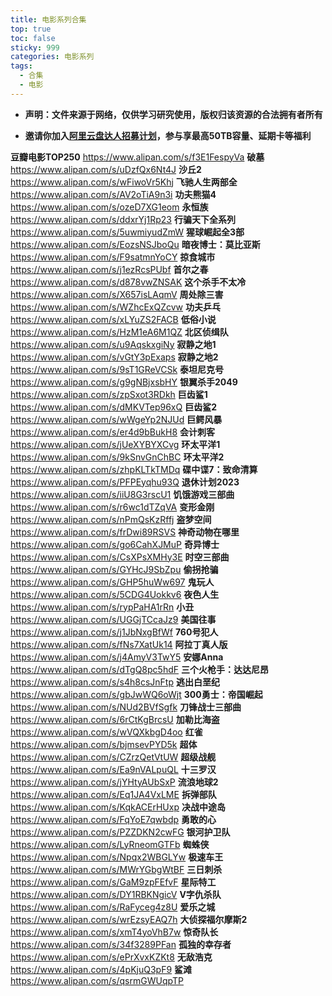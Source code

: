 ```yaml
---
title: 电影系列合集
top: true
toc: false
sticky: 999
categories: 电影系列
tags:
  - 合集
  - 电影
---
```


- **声明：文件来源于网络，仅供学习研究使用，版权归该资源的合法拥有者所有**

- **邀请你加入[阿里云盘达人招募计划](https://pages.aliyundrive.com/mobile-page/web/signup.html?code=a98d13a)，参与享最高50TB容量、延期卡等福利**

**豆瓣电影TOP250** https://www.alipan.com/s/f3E1FespyVa
**破墓** https://www.alipan.com/s/uDzfQx6Nt4J
**沙丘2** https://www.alipan.com/s/wFiwoVr5Khj
**飞驰人生两部全** https://www.alipan.com/s/AV2oTiA9n3i
**功夫熊猫4** https://www.alipan.com/s/ozeD7XG1eom
**永恒族** https://www.alipan.com/s/ddxrYj1Rp23
**行骗天下全系列** https://www.alipan.com/s/5uwmiyudZmW
**猩球崛起全3部** https://www.alipan.com/s/EozsNSJboQu
**暗夜博士：莫比亚斯** https://www.alipan.com/s/F9satmnYoCY
**掠食城市** https://www.alipan.com/s/j1ezRcsPUbf
**首尔之春** https://www.alipan.com/s/d878vwZNSAK
**这个杀手不太冷** https://www.alipan.com/s/X657isLAqmV
**周处除三害** https://www.alipan.com/s/WZhcExQZcvw
**功夫乒乓** https://www.alipan.com/s/xLYuZS2FACB
**低俗小说** https://www.alipan.com/s/HzM1eA6M1QZ
**北区侦缉队** https://www.alipan.com/s/u9AqskxgiNy
**寂静之地1** https://www.alipan.com/s/vGtY3pExaps
**寂静之地2** https://www.alipan.com/s/9sT1GReVCSk
**泰坦尼克号** https://www.alipan.com/s/g9gNBjxsbHY
**银翼杀手2049** https://www.alipan.com/s/zpSxot3RDkh
**巨齿鲨1** https://www.alipan.com/s/dMKVTep96xQ
**巨齿鲨2** https://www.alipan.com/s/wWgeYp2NJUd
**巨鳄风暴** https://www.alipan.com/s/er4d9bBukH8
**会计刺客** https://www.alipan.com/s/jUeXYBYXCvg
**环太平洋1** https://www.alipan.com/s/9kSnvGnChBC
**环太平洋2** https://www.alipan.com/s/zhpKLTkTMDq
**碟中谍7：致命清算** https://www.alipan.com/s/PFPEyqhu93Q
**退休计划2023** https://www.alipan.com/s/iiU8G3rscU1
**饥饿游戏三部曲** https://www.alipan.com/s/r6wc1dTZqVA
**变形金刚** https://www.alipan.com/s/nPmQsKzRffj
**盗梦空间** https://www.alipan.com/s/frDwi89RSVS
**神奇动物在哪里** https://www.alipan.com/s/go6CahXJMuP
**奇异博士** https://www.alipan.com/s/CsXPsXMHy3E
**时空三部曲** https://www.alipan.com/s/GYHcJ9SbZpu
**偷拐抢骗** https://www.alipan.com/s/GHP5huWw697
**鬼玩人** https://www.alipan.com/s/5CDG4Uokkv6
**夜色人生** https://www.alipan.com/s/rypPaHA1rRn
**小丑** https://www.alipan.com/s/UGGjTCcaJz9
**美国往事** https://www.alipan.com/s/j1JbNxgBfWf
**760号犯人** https://www.alipan.com/s/fNs7XatUk14
**阿拉丁真人版** https://www.alipan.com/s/j4AmyV3TwY5
**安娜Anna** https://www.alipan.com/s/dTgQ8pc5hdF
**三个火枪手：达达尼昂** https://www.alipan.com/s/s4h8csJnFtp
**逃出白垩纪** https://www.alipan.com/s/gbJwWQ6oWjt
**300勇士：帝国崛起** https://www.alipan.com/s/NUd2BVfSgfk
**刀锋战士三部曲** https://www.alipan.com/s/6rCtKgBrcsU
**加勒比海盗** https://www.alipan.com/s/wVQXkbgD4oo
**红雀** https://www.alipan.com/s/bjmsevPYD5k
**超体** https://www.alipan.com/s/CZrzQetVtUW
**超级战舰** https://www.alipan.com/s/Ea9nVALpuQL
**十三罗汉** https://www.alipan.com/s/jYHtyAUbSxP
**流浪地球2** https://www.alipan.com/s/Eq1JA4VxLME
**拆弹部队** https://www.alipan.com/s/KqkACErHUxp
**决战中途岛** https://www.alipan.com/s/FqYoE7qwbdp
**勇敢的心** https://www.alipan.com/s/PZZDKN2cwFG
**银河护卫队** https://www.alipan.com/s/LyRneomGTFb
**蜘蛛侠** https://www.alipan.com/s/Npqx2WBGLYw
**极速车王** https://www.alipan.com/s/MWrYGbgWtBF
**三日刺杀** https://www.alipan.com/s/GaM9zpFEfvF
**星际特工** https://www.alipan.com/s/DY1RBKNgicV
**V字仇杀队** https://www.alipan.com/s/RaFyceg4z8U
**爱乐之城** https://www.alipan.com/s/wrEzsyEAQ7h
**大侦探福尔摩斯2** https://www.alipan.com/s/xmT4yoVhB7w
**惊奇队长** https://www.alipan.com/s/34f3289PFan
**孤独的幸存者** https://www.alipan.com/s/ePrXvxKZKt8
**无敌浩克** https://www.alipan.com/s/4pKjuQ3pF9
**鲨滩** https://www.alipan.com/s/qsrmGWUqpTP
